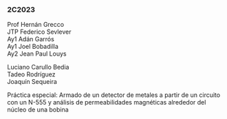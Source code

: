 ### 2C2023
Prof Hernán Grecco  
JTP Federico Sevlever  
Ay1 Adán Garrós  
Ay1 Joel Bobadilla  
Ay2 Jean Paul Louys  

Luciano Carullo Bedia  
Tadeo Rodríguez  
Joaquín Sequeira  

Práctica especial: Armado de un detector de metales a partir de un circuito con un N-555 y análisis de permeabilidades magnéticas alrededor del núcleo de una bobina
